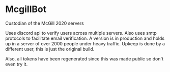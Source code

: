 # McgillBot
Custodian of the McGill 2020 servers


Uses discord api to verify users across multiple servers. Also uses smtp protocols to facilitate email verification. 
A version is in production and holds up in a server of over 2000 people under heavy traffic.
Upkeep is done by a different user, this is just the original build.

Also, all tokens have been regenerated since this was made public so don't even try it.
